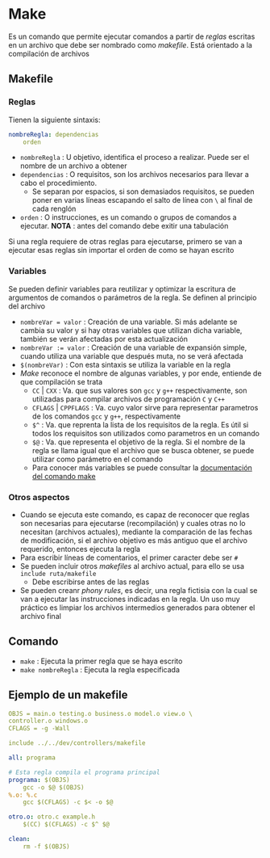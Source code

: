 # Make

Es un comando que permite ejecutar comandos a partir de *reglas* escritas en un archivo que debe ser nombrado como *makefile*. Está orientado a la compilación de archivos 

## Makefile

### Reglas
Tienen la siguiente sintaxis:
~~~ yaml
nombreRegla: dependencias
    orden
~~~
- `nombreRegla` : U objetivo, identifica el proceso a realizar. Puede ser el nombre de un archivo a obtener
- `dependencias` : O requisitos, son los archivos necesarios para llevar a cabo el procedimiento.
    - Se separan por espacios, si son demasiados requisitos, se pueden poner en varias líneas escapando el salto de línea con `\` al final de cada renglón
- `orden` : O instrucciones, es un comando o grupos de comandos a ejecutar. **NOTA** : antes del comando debe exitir una tabulación

Si una regla requiere de otras reglas para ejecutarse, primero se van a ejecutar esas reglas sin importar el orden de como se hayan escrito

### Variables
Se pueden definir variables para reutilizar y optimizar la escritura de argumentos de comandos o parámetros de la regla. Se definen al principio del archivo
- `nombreVar = valor` : Creación de una variable. Si más adelante se cambia su valor y si hay otras variables que utilizan dicha variable, también se verán afectadas por esta actualización
- `nombreVar := valor` : Creación de una variable de expansión simple, cuando utiliza una variable que después muta, no se verá afectada
- `$(nombreVar)` : Con esta sintaxis se utiliza la variable en la regla
- *Make* reconoce el nombre de algunas variables, y por ende, entiende de que compilación se trata
    - `CC` | `CXX` : Va. que sus valores son `gcc` y `g++` respectivamente, son utilizadas para compilar archivos de programación `C` y `C++`
    - `CFLAGS` | `CPPFLAGS` : Va. cuyo valor sirve para representar parametros de los comandos `gcc` y `g++`, respectivamente
    - `$^` : Va. que reprenta la lista de los requisitos de la regla. Es útil si todos los requisitos son utilizados como parametros en un comando
    - `$@` : Va. que representa el objetivo de la regla. Si el nombre de la regla se llama igual que el archivo que se busca obtener, se puede utilizar como parámetro en el comando
    - Para conocer más variables se puede consultar la [documentación del comando make](https://www.gnu.org/software/make/manual/make.html#Automatic-Variables)

### Otros aspectos
- Cuando se ejecuta este comando, es capaz de reconocer que reglas son necesarias para ejecutarse (recompilación) y cuales otras no lo necesitan (archivos actuales), mediante la comparación de las fechas de modificación, si el archivo objetivo es más antiguo que el archivo requerido, entonces ejecuta la regla
- Para escribir líneas de comentarios, el primer caracter debe ser `#`
- Se pueden incluir otros *makefiles* al archivo actual, para ello se usa `include ruta/makefile`
    - Debe escribirse antes de las reglas
- Se pueden creanr *phony rules*, es decir, una regla fictisia con la cual se van a ejecutar las instrucciones indicadas en la regla. Un uso muy práctico es limpiar los archivos intermedios generados para obtener el archivo final

## Comando
- `make` : Ejecuta la primer regla que se haya escrito
- `make nombreRegla` : Ejecuta la regla especificada

## Ejemplo de un makefile
~~~ yaml
OBJS = main.o testing.o business.o model.o view.o \
controller.o windows.o
CFLAGS = -g -Wall

include ../../dev/controllers/makefile

all: programa

# Esta regla compila el programa principal
programa: $(OBJS)
    gcc -o $@ $(OBJS)
%.o: %.c
    gcc $(CFLAGS) -c $< -o $@

otro.o: otro.c example.h
    $(CC) $(CFLAGS) -c $^ $@

clean:
    rm -f $(OBJS)
~~~